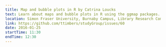 ```yaml
---
title: Map and bubble plots in R by Catrina Loucks
text: Learn about maps and bubble plots in R using the ggmap packages.
location: Simon Fraser University, Burnaby Campus, Library Research Commons
link: https://github.com/ttimbers/studyGroup/issues/60
date: 2016-01-25
startTime: 11:30
endTime: 12:30
---
```

